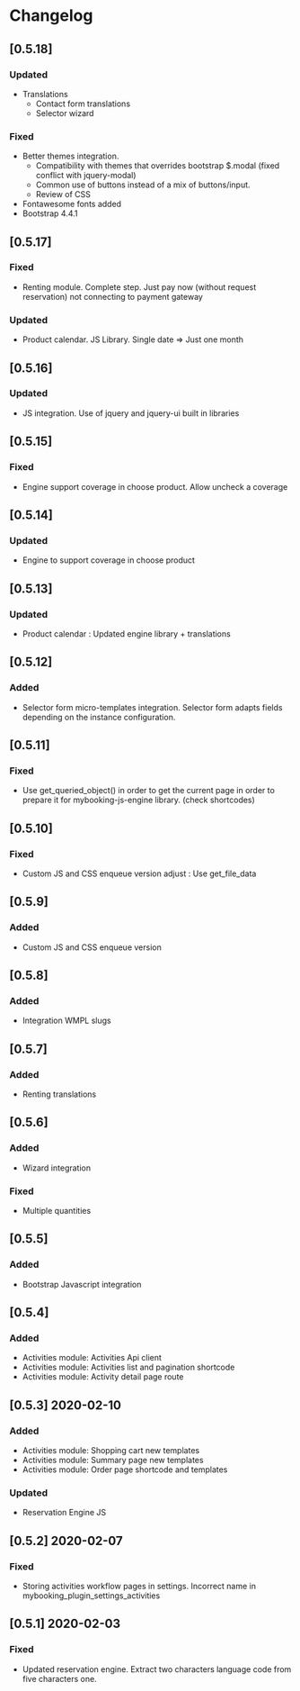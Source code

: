 # Changelog

## [0.5.18]

### Updated

- Translations
	- Contact form translations
  - Selector wizard
 
### Fixed

- Better themes integration. 
  - Compatibility with themes that overrides bootstrap $.modal (fixed conflict with jquery-modal)
  - Common use of buttons instead of a mix of buttons/input.
  - Review of CSS
- Fontawesome fonts added
- Bootstrap 4.4.1

## [0.5.17]

### Fixed

- Renting module. Complete step. Just pay now (without request reservation) not connecting to payment gateway

### Updated

- Product calendar. JS Library. Single date => Just one month

## [0.5.16]

### Updated

- JS integration. Use of jquery and jquery-ui built in libraries

## [0.5.15]

### Fixed

- Engine support coverage in choose product. Allow uncheck a coverage

## [0.5.14]

### Updated

- Engine to support coverage in choose product

## [0.5.13]

### Updated

- Product calendar : Updated engine library + translations

## [0.5.12]

### Added

- Selector form micro-templates integration. Selector form adapts fields
depending on the instance configuration.

## [0.5.11]

### Fixed

- Use get_queried_object() in order to get the current page in order 
  to prepare it for mybooking-js-engine library. (check shortcodes)

## [0.5.10]

### Fixed

- Custom JS and CSS enqueue version adjust : Use get_file_data

## [0.5.9]

### Added

- Custom JS and CSS enqueue version

## [0.5.8]

### Added 

- Integration WMPL slugs

## [0.5.7]

### Added

- Renting translations

## [0.5.6]

### Added

- Wizard integration

### Fixed

- Multiple quantities

## [0.5.5]

### Added

- Bootstrap Javascript integration

## [0.5.4]

### Added

- Activities module: Activities Api client
- Activities module: Activities list and pagination shortcode
- Activities module: Activity detail page route

## [0.5.3] 2020-02-10

### Added

- Activities module: Shopping cart new templates
- Activities module: Summary page new templates
- Activities module: Order page shortcode and templates

### Updated

- Reservation Engine JS

## [0.5.2] 2020-02-07

### Fixed

- Storing activities workflow pages in settings. Incorrect name in mybooking_plugin_settings_activities

## [0.5.1] 2020-02-03

### Fixed

- Updated reservation engine. Extract two characters language code from five characters one.